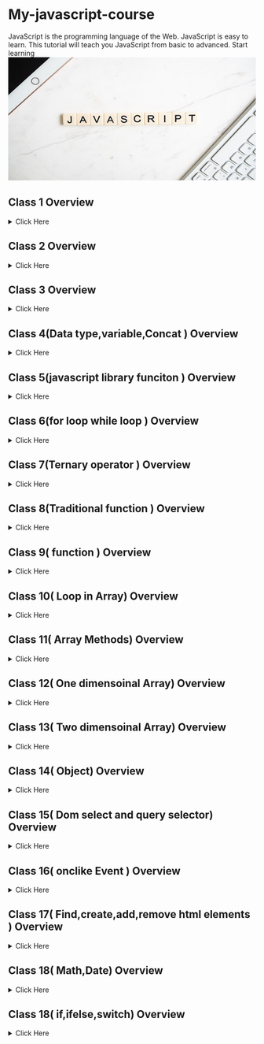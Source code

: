 
# My-javascript-course
JavaScript is the programming language of the Web. JavaScript is easy to learn. This tutorial will teach you JavaScript from basic to advanced. Start learning
<img src='./img/javascript.jpg' width='900' height= '250' >

## Class 1 Overview
<details>
<summary>Click Here </summary>

### Math 
- Math.round(x)	Returns x rounded to its nearest integer
- Math.ceil(x)	Returns x rounded up to its nearest integer
- Math.floor(x)	Returns x rounded down to its nearest integer
- Math.trunc(x)	Returns the integer part of x (new in ES6)

`javascript `
```javascript

        console.log('javascript');
        let m = Math.round(4.4);
        console.log(m);

```
1. item1
2. item2
    1. item2.1
3. item3
### text list

- [x] text1
- [x] text1
- [] text1
</details>



## Class 2 Overview
<details>
<summary>Click Here </summary>

__Problem solving__
1. Random number generate(1 to 6)
2. student name sort ascending way
3. number array sort small to large
4. Find leap yary
5. Find vowel letter 
6. Find dublicate number in a array
</details>

## Class 3 Overview
<details>
<summary>Click Here </summary>

__Boolean Values__  
Very often, in programming, you will need a data type that can only have one of two values, like
- YES / NO
- ON / OFF
- TRUE / FALSE
For this, JavaScript has a Boolean data type. It can only take the values true or false.
</details>

## Class 4(Data type,variable,Concat ) Overview
<details>
<summary>Click Here </summary>

__Data Type__  

- String
- Number
- Object
- Boolean

__variable Type__  
4 Ways to Declare a JavaScript Variable:
- Using var
- Using let
- Using const
- Using nothing  
__Concat__

`javascript `
```javascript

       let fristName = "nur naby";
        let lestName = " sohag";

        document.write(fristName + lestName);
        document.write("My name is " + fristName + "sohag .");

```
</details>

## Class 5(javascript library funciton ) Overview
<details>
<summary>Click Here </summary>

__library function__  

- length
- CharAt
- conCat
- toupperCase
- toLowerCase
- slice

</details>

## Class 6(for loop while loop ) Overview
<details>
<summary>Click Here </summary>

__for loop__  
`javascript `
```javascript
        // for loop syntex
        for (var x = 1; x <= 9; x++) {
            document.write(x);
        }

         i = 1;
        var sum2 = 0;
        while (i <= 50) {
            if (i % 3 == 0 && i % 5 == 0) {
                sum2 = sum2 + i;
                document.write(i);
            }
            i = i + 1;

        }
        document.write(sum2);

```
</details>

## Class 7(Ternary operator ) Overview
<details>
<summary>Click Here </summary>

__Ternary operator__  
`javascript `
```javascript
        var num = Number(prompt("Enter your number :"));
        var reault = num > 0 ? "positive" : "negative";
        document.write(reault);

```
</details>

## Class 8(Traditional function ) Overview
<details>
<summary>Click Here </summary>

__Traditional function__  
`javascript `
```javascript
     //sum function 
        function sum(num1, num2) {
            var sum = num1 + num2;
            return sum;
        }
        console.log(sum(4, 4));
        //substraction function
        function sub(num1, num2) {
            $result = num1 - num2;
            document.write("substractin:" + $result + "<br>");
        }
        sub(10, 5);

```
</details>

## Class 9( function ) Overview
<details>
<summary>Click Here </summary>

__Traditional function__  
`javascript `
```javascript
    //IIFES---(Immediately Invokeable Function Expressions)
     (function dispaly() {
            console.log("hello function");
        })();

         // Funciton Espression
        const dispoay2 = function displayMes() {
            console.log('hi i am ');
        }
        dispoay2();

```
</details>

## Class 10( Loop in Array) Overview
<details>
<summary>Click Here </summary>

__Loop in Array__  
`javascript `
```javascript
     let names = ["sohag", "atik", "manik", "jakir", "kabir"];
        var number = [1, 2];
        var sum = 0;
        for (let x = 0; x <= 5; x++) {
            console.log(names[x]);


        }

```
</details>

## Class 11( Array Methods) Overview
<details>
<summary>Click Here </summary>

__Array Methods__ 

- push() // add data in array last
- pop()// remove data in array last
- shift() //remove data in array frist
- unshift() // add data in arrary frist 
- splice()
- slice()
- sort()
`javascript `
```javascript
        var pushNames = names.splice(2, 0, "shoag", "jabad");
        console.log(names);
    

```
</details>

## Class 12( One dimensoinal Array) Overview
<details>
<summary>Click Here </summary>

`javascript `
```javascript
      // dispaly max number
    var score = [33, 43, 99, 70, 80, 44]
var sum = 0;

function highestScore(score) {
    var max = score[0];
    for (x = 1; x < score.length; x++) {

        if (max < score[x]) {
            max = score[x];
        }
    }
    return max;

}
var maxNumber = highestScore(score);
console.log(maxNumber);

```
</details>

## Class 13( Two dimensoinal Array) Overview
<details>
<summary>Click Here </summary>

`javascript `
```javascript
      // dispaly max number
   let playearsInfo = [
    ["atik", 99],
    ["jakir", 77],
    ["sohag", 55],
    ["asik", 44],
    ["polash", 33],
    ["manik", 22],
]
function highestScore(playearsInfo) {
    let max = playearsInfo[0][1];
    let highestScoress = playearsInfo[0][0];
    for (x = 1; x < playearsInfo.length; x++) {
        if (max < playearsInfo[x][1]) {
            highestScoress = playearsInfo[x][0];
        }
    }
    return highestScoress;

}
let high = highestScore(playearsInfo)
console.log(high);

```
</details>

## Class 14( Object) Overview
<details>
<summary>Click Here </summary>

`javascript `
```javascript
     let student = {//create object
    name: "sohag",
    age: 34,
    city: "bogra"
}

console.log(student.name);// print object

```
</details>

## Class 15( Dom select and query selector) Overview
<details>
<summary>Click Here </summary>

`javascript `
```javascript
//id selector
 document.getElementById("heding").innerHTML = "hello";
 //tage selector
 document.getElementsByTagName("h2")[1].innerHTML = "hi";
//  query selector 
 document.querySelector("#pid").innerHTML = "working on";

```
</details>

## Class 16( onclike Event ) Overview
<details>
<summary>Click Here </summary>

- onclick Event
</details>

## Class 17( Find,create,add,remove html elements ) Overview
<details>
<summary>Click Here </summary>

- 
</details>

## Class 18( Math,Date) Overview
<details>
<summary>Click Here </summary>

`javascript `
```javascript
// Math function 
var n = 5.7;
// Math.round(x) returns the nearest integer: 
console.log(Math.round(n)) + "</br>"
    // Math.ceil(x) returns the value of x rounded up to its nearest integer:  
console.log(Math.ceil(n)) + "</br>"
    // Math.floor(x) returns the value of x rounded down to its nearest integer: 
console.log(Math.floor(n)) + "</br>"
    // Math.sign(x) returns if x is negative, null or positive: 
console.log(Math.sign(n))
    // Returns a random integer from 1 to 6:
var ran = Math.floor(Math.random() * 6 + 1)
console.log(ran)
// console.log(Math.sign(n))
// Math function end
// Date function start
var dates = new Date()
console.log(dates.getDate())
console.log(dates.getFullYear())
    // Date function end
```
</details>

## Class 18( if,ifelse,switch) Overview
<details>
<summary>Click Here </summary>

`javascript `
```javascript

```
</details>


